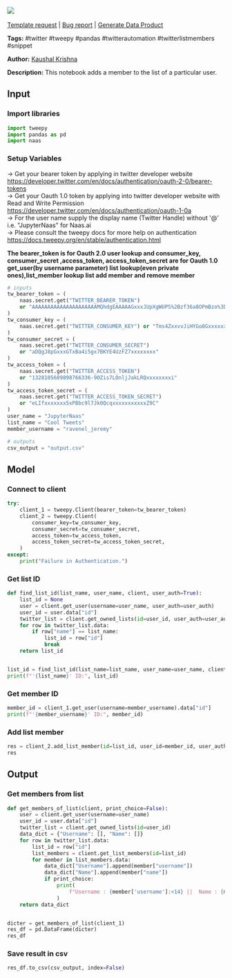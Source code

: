 <a href="https://app.naas.ai/user-redirect/naas/downloader?url=https://raw.githubusercontent.com/jupyter-naas/awesome-notebooks/master/Twitter/Twitter_Add_member_to_list.ipynb" target="_parent"><img src="https://naasai-public.s3.eu-west-3.amazonaws.com/open_in_naas.svg"/></a><br><br><a href="https://github.com/jupyter-naas/awesome-notebooks/issues/new?assignees=&labels=&template=template-request.md&title=Tool+-+Action+of+the+notebook+">Template request</a> | <a href="https://github.com/jupyter-naas/awesome-notebooks/issues/new?assignees=&labels=bug&template=bug_report.md&title=Twitter+-+Add+member+to+list:+Error+short+description">Bug report</a> | <a href="https://app.naas.ai/user-redirect/naas/downloader?url=https://raw.githubusercontent.com/jupyter-naas/awesome-notebooks/master/Naas/Naas_Start_data_product.ipynb" target="_parent">Generate Data Product</a>

**Tags:** #twitter #tweepy #pandas #twitterautomation #twitterlistmembers #snippet

**Author:** [Kaushal Krishna](https://www.linkedin.com/in/kaushal-krishna-a48959153)

**Description:** This notebook adds a member to the list of a particular user.

## Input

### Import libraries


```python
import tweepy
import pandas as pd
import naas
```

### Setup Variables
-> Get your bearer token by applying in twitter developer website https://developer.twitter.com/en/docs/authentication/oauth-2-0/bearer-tokens  
-> Get your Oauth 1.0 token by applying into twitter developer website with Read and Write Permission https://developer.twitter.com/en/docs/authentication/oauth-1-0a     
-> For the user name supply the display name (Twitter Handle) without '@' i.e.  "JupyterNaas" for Naas.ai    
-> Please consult the tweepy docs for more help on authentication https://docs.tweepy.org/en/stable/authentication.html

**The bearer_token is for Oauth 2.0 user lookup and consumer_key, consumer_secret ,access_token, access_token_secret are for Oauth 1.0 get_user(by username parameter) list lookup(even private ones),list_member lookup  list add member and remove member**


```python
# inputs
tw_bearer_token = (
    naas.secret.get("TWITTER_BEARER_TOKEN")
    or "AAAAAAAAAAAAAAAAAAAAAMQhdgEAAAAAGxxxJUpXgWUPS%2Bzf36a8OPmBzo%3DebY7xxxxxxxxxxxxxxxxxxxxxxx"
)
tw_consumer_key = (
    naas.secret.get("TWITTER_CONSUMER_KEY") or "Tms4ZxxvvJiHYGo8Gxxxxxxxxxx"
)
tw_consumer_secret = (
    naas.secret.get("TWITTER_CONSUMER_SECRET")
    or "aDQgJ8pGxxxGTxBa4i5gx7BKYE4UzFZ7xxxxxxxx"
)
tw_access_token = (
    naas.secret.get("TWITTER_ACCESS_TOKEN")
    or "1328105689898766336-9OZis7LOnljJakLRQxxxxxxxxi"
)
tw_access_token_secret = (
    naas.secret.get("TWITTER_ACCESS_TOKEN_SECRET")
    or "eLIfxxxxxxx5xPBbc9l7Jk0QcqxxxxxxxxxxxZ9C"
)
user_name = "JupyterNaas"
list_name = "Cool Tweets"
member_username = "ravenel_jeremy"

# outputs
csv_output = "output.csv"
```

## Model

### Connect to client


```python
try:
    client_1 = tweepy.Client(bearer_token=tw_bearer_token)
    client_2 = tweepy.Client(
        consumer_key=tw_consumer_key,
        consumer_secret=tw_consumer_secret,
        access_token=tw_access_token,
        access_token_secret=tw_access_token_secret,
    )
except:
    print("Failure in Authentication.")
```

### Get list ID


```python
def find_list_id(list_name, user_name, client, user_auth=True):
    list_id = None
    user = client.get_user(username=user_name, user_auth=user_auth)
    user_id = user.data["id"]
    twitter_list = client.get_owned_lists(id=user_id, user_auth=user_auth)
    for row in twitter_list.data:
        if row["name"] == list_name:
            list_id = row["id"]
            break
    return list_id


list_id = find_list_id(list_name=list_name, user_name=user_name, client=client_2)
print(f"'{list_name}' ID:", list_id)
```

### Get member ID


```python
member_id = client_1.get_user(username=member_username).data["id"]
print(f"'{member_username}' ID:", member_id)
```

### Add list member


```python
res = client_2.add_list_member(id=list_id, user_id=member_id, user_auth=True)
res
```

## Output

### Get members from list


```python
def get_members_of_list(client, print_choice=False):
    user = client.get_user(username=user_name)
    user_id = user.data["id"]
    twitter_list = client.get_owned_lists(id=user_id)
    data_dict = {"Username": [], "Name": []}
    for row in twitter_list.data:
        list_id = row["id"]
        list_members = client.get_list_members(id=list_id)
        for member in list_members.data:
            data_dict["Username"].append(member["username"])
            data_dict["Name"].append(member["name"])
            if print_choice:
                print(
                    f"Username : {member['username']:<14} ||  Name : {member['name']:<28}"
                )
    return data_dict


dicter = get_members_of_list(client_1)
res_df = pd.DataFrame(dicter)
res_df
```

### Save result in csv


```python
res_df.to_csv(csv_output, index=False)
```
